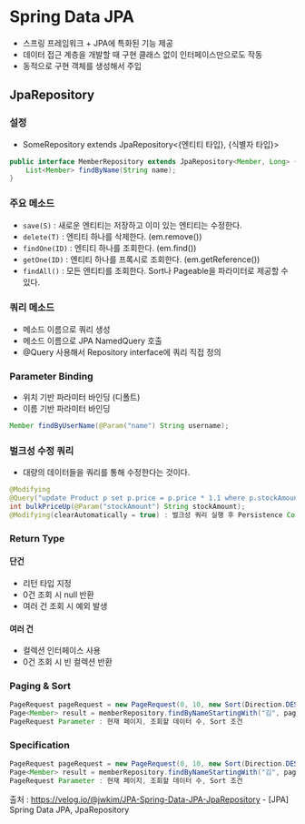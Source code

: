 <h1> Spring Data JPA </h1>

- 스프링 프레임워크 + JPA에 특화된 기능 제공
- 데이터 접근 계층을 개발할 때 구현 클래스 없이 인터페이스만으로도 작동
- 동적으로 구현 객체를 생성해서 주입
<h2> JpaRepository </h2>

<h3> 설정 </h3>

- SomeRepository extends JpaRepository<{엔티티 타입}, {식별자 타입}>

```java
public interface MemberRepository extends JpaRepository<Member, Long> {
    List<Member> findByName(String name);
}
```

<h3> 주요 메소드 </h3>

- `save(S)` : 새로운 엔티티는 저장하고 이미 있는 엔티티는 수정한다.
- `delete(T)` : 엔티티 하나를 삭제한다. (em.remove())
- `findOne(ID)` : 엔티티 하나를 조회한다. (em.find())
- `getOne(ID)` : 엔티티 하나를 프록시로 조회한다. (em.getReference())
- `findAll()` : 모든 엔티티를 조회한다. Sort나 Pageable을 파라미터로 제공할 수 있다.

<h3> 쿼리 메소드 </h3>

- 메소드 이름으로 쿼리 생성
- 메소드 이름으로 JPA NamedQuery 호출
- @Query 사용해서 Repository interface에 쿼리 직접 정의

<h3> Parameter Binding </h3>

- 위치 기반 파라미터 바인딩 (디폴트)
- 이름 기반 파라미터 바인딩

``` java
Member findByUserName(@Param("name") String username);
```

<h3> 벌크성 수정 쿼리 </h3>

- 대량의 데이터들을 쿼리를 통해 수정한다는 것이다.

``` java
@Modifying
@Query("update Product p set p.price = p.price * 1.1 where p.stockAmount < :stockAmount")
int bulkPriceUp(@Param("stockAmount") String stockAmount);
@Modifying(clearAutomatically = true) : 벌크성 쿼리 실행 후 Persistence Context 초기화
```

<h3> Return Type </h3>

<h4> 단건 </h4>

- 리턴 타입 지정
- 0건 조회 시 null 반환
- 여러 건 조회 시 예외 발생

<h4> 여러 건 </h4>

- 컬렉션 인터페이스 사용
- 0건 조회 시 빈 컬렉션 반환

<h3> Paging & Sort </h3>

``` java
PageRequest pageRequest = new PageRequest(0, 10, new Sort(Direction.DESC, "name"));
Page<Member> result = memberRepository.findByNameStartingWith("김", pageRequest);
PageRequest Parameter : 현재 페이지, 조회할 데이터 수, Sort 조건
```

<h3> Specification </h3>

``` java
PageRequest pageRequest = new PageRequest(0, 10, new Sort(Direction.DESC, "name"));
Page<Member> result = memberRepository.findByNameStartingWith("김", pageRequest);
PageRequest Parameter : 현재 페이지, 조회할 데이터 수, Sort 조건
```

출처 : https://velog.io/@jwkim/JPA-Spring-Data-JPA-JpaRepository - [JPA] Spring Data JPA, JpaRepository
